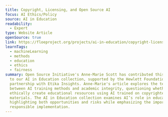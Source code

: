 ```yaml
---
title: Copyright, Licensing, and Open Source AI
focus: AI Ethics/Policy
source: AI in Education
readability:
  - Expert
type: Website Article
openSource: true
link: https://floeproject.org/projects/ai-in-education/copyright-licensing-and-open-source-ai/
learnTags:
  - machineLearning
  - methods
  - education
  - ethics
  - fairness
summary: Open Source Initiative's Anne-Marie Scott has contributed this article
  to our AI in Education collection, supported by the Hewlett Foundation in
  partnership with Etika Insights. Anne-Marie's article explores the tension
  between AI training methods and academic integrity, questioning whether we can
  ethically create educational resources using AI trained on copyrighted
  materials. The AI in Education collection examines AI’s role in education,
  highlighting both opportunities and risks while emphasizing the importance of
  responsible implementation.
---
```

